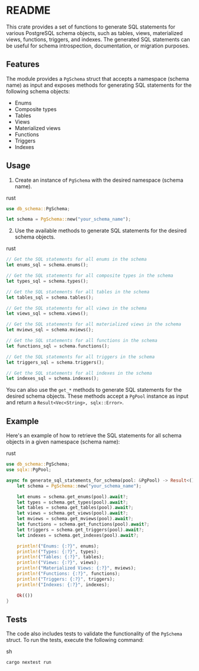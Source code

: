# README

This crate provides a set of functions to generate SQL statements for various PostgreSQL schema objects, such as tables, views, materialized views, functions, triggers, and indexes. The generated SQL statements can be useful for schema introspection, documentation, or migration purposes.

## Features

The module provides a `PgSchema` struct that accepts a namespace (schema name) as input and exposes methods for generating SQL statements for the following schema objects:

- Enums
- Composite types
- Tables
- Views
- Materialized views
- Functions
- Triggers
- Indexes

## Usage

1. Create an instance of `PgSchema` with the desired namespace (schema name).

rust

```rust
use db_schema::PgSchema;

let schema = PgSchema::new("your_schema_name");
```

2. Use the available methods to generate SQL statements for the desired schema objects.

rust

```rust
// Get the SQL statements for all enums in the schema
let enums_sql = schema.enums();

// Get the SQL statements for all composite types in the schema
let types_sql = schema.types();

// Get the SQL statements for all tables in the schema
let tables_sql = schema.tables();

// Get the SQL statements for all views in the schema
let views_sql = schema.views();

// Get the SQL statements for all materialized views in the schema
let mviews_sql = schema.mviews();

// Get the SQL statements for all functions in the schema
let functions_sql = schema.functions();

// Get the SQL statements for all triggers in the schema
let triggers_sql = schema.triggers();

// Get the SQL statements for all indexes in the schema
let indexes_sql = schema.indexes();
```

You can also use the `get_*` methods to generate SQL statements for the desired schema objects. These methods accept a `PgPool` instance as input and return a `Result<Vec<String>, sqlx::Error>`.

## Example

Here's an example of how to retrieve the SQL statements for all schema objects in a given namespace (schema name):

rust

```rust
use db_schema::PgSchema;
use sqlx::PgPool;

async fn generate_sql_statements_for_schema(pool: &PgPool) -> Result<(), sqlx::Error> {
    let schema = PgSchema::new("your_schema_name");

    let enums = schema.get_enums(pool).await?;
    let types = schema.get_types(pool).await?;
    let tables = schema.get_tables(pool).await?;
    let views = schema.get_views(pool).await?;
    let mviews = schema.get_mviews(pool).await?;
    let functions = schema.get_functions(pool).await?;
    let triggers = schema.get_triggers(pool).await?;
    let indexes = schema.get_indexes(pool).await?;

    println!("Enums: {:?}", enums);
    println!("Types: {:?}", types);
    println!("Tables: {:?}", tables);
    println!("Views: {:?}", views);
    println!("Materialized Views: {:?}", mviews);
    println!("Functions: {:?}", functions);
    println!("Triggers: {:?}", triggers);
    println!("Indexes: {:?}", indexes);

    Ok(())
}
```

## Tests

The code also includes tests to validate the functionality of the `PgSchema` struct. To run the tests, execute the following command:

sh

```sh
cargo nextest run
```
